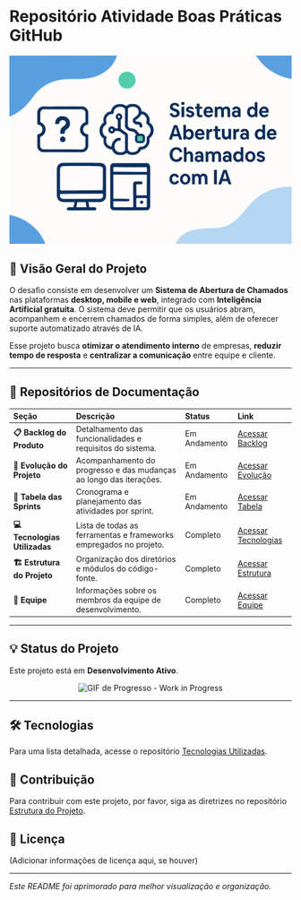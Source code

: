 # Repositório Atividade Boas Práticas GitHub

<p align="center">
  <img src="project_banner.png" alt="Sistema de Abertura de Chamados com IA">
</p>

## 🌟 Visão Geral do Projeto

O desafio consiste em desenvolver um **Sistema de Abertura de Chamados** nas plataformas **desktop, mobile e web**, integrado com **Inteligência Artificial gratuita**. O sistema deve permitir que os usuários abram, acompanhem e encerrem chamados de forma simples, além de oferecer suporte automatizado através de IA.

Esse projeto busca **otimizar o atendimento interno** de empresas, **reduzir tempo de resposta** e **centralizar a comunicação** entre equipe e cliente.

---

## 🔗 Repositórios de Documentação

| Seção | Descrição | Status | Link |
| :--- | :--- | :--- | :--- |
| **📋 Backlog do Produto** | Detalhamento das funcionalidades e requisitos do sistema. | Em Andamento | [Acessar Backlog](https://github.com/Nicolasdev29/Backlog_do_produto) |
| **🚀 Evolução do Projeto** | Acompanhamento do progresso e das mudanças ao longo das iterações. | Em Andamento | [Acessar Evolução](https://github.com/Nicolasdev29/Evolucao_do_projeto) |
| **📆 Tabela das Sprints** | Cronograma e planejamento das atividades por sprint. | Em Andamento | [Acessar Tabela](https://github.com/Nicolasdev29/Tabela_das_sprints) |
| **💻 Tecnologias Utilizadas** | Lista de todas as ferramentas e frameworks empregados no projeto. | Completo | [Acessar Tecnologias](https://github.com/Nicolasdev29/Tecnologias_utilizadas) |
| **🏗️ Estrutura do Projeto** | Organização dos diretórios e módulos do código-fonte. | Completo | [Acessar Estrutura](https://github.com/Nicolasdev29/Estrutura_do_projeto) |
| **👥 Equipe** | Informações sobre os membros da equipe de desenvolvimento. | Completo | [Acessar Equipe](https://github.com/Nicolasdev29/Equipe) |

---

## 💡 Status do Projeto

Este projeto está em **Desenvolvimento Ativo**.

<p align="center">
  <img src="https://media.giphy.com/media/x2xqJlz1IwAV/giphy.gif" alt="GIF de Progresso - Work in Progress" width="200"/>
</p>

---

## 🛠️ Tecnologias

Para uma lista detalhada, acesse o repositório [Tecnologias Utilizadas](https://github.com/Nicolasdev29/Tecnologias_utilizadas).

## 🤝 Contribuição

Para contribuir com este projeto, por favor, siga as diretrizes no repositório [Estrutura do Projeto](https://github.com/Nicolasdev29/Estrutura_do_projeto).

## 📝 Licença

(Adicionar informações de licença aqui, se houver)

---

*Este README foi aprimorado para melhor visualização e organização.*
